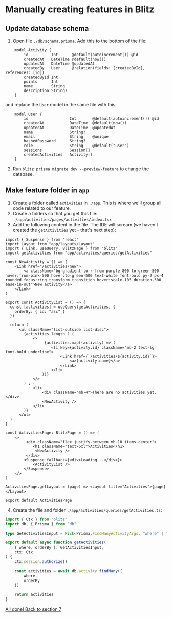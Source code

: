 # Manually creating features in Blitz
## Update database schema
1) Open file `./db/schema.prisma`. Add this to the bottom of the file: 
```prisma
	model Activity {
		id          Int      @default(autoincrement()) @id
		createdAt   DateTime @default(now())
		updatedAt   DateTime @updatedAt
		createdBy	User	 @relation(fields: [createdById], references: [id])
		createdById	Int
		points      Int
		name		String
		description	String?
	}
```
and replace the `User` model in the same file with this:
```prisma
	model User {
		id             		Int       @default(autoincrement()) @id
		createdAt      		DateTime  @default(now())
		updatedAt     		DateTime  @updatedAt
		name           		String?
		email          		String    @unique
		hashedPassword 		String?
		role           		String    @default("user")
		sessions        	Session[]
		createdActivities	Activity[]
	}
```
2) Run `blitz prisma migrate dev --preview-feature` to change the database.

## Make feature folder in `app`
1) Create a folder called `activities` in `./app`. This is where we'll group all code related to our feature.
2) Create a folders so that you get this file: `./app/activities/pages/activities/index.tsx`
3) Add the following content in the file. The IDE will scream (we haven't created the `getActivities` yet - that's next step):
```tsx
import { Suspense } from "react"
import Layout from "app/layouts/Layout"
import { Link, useQuery, BlitzPage } from "blitz"
import getActivities from "app/activities/queries/getActivities"

const NewActivity = () => (
	<Link href="/activities/new">
		<a className="bg-gradient-to-r from-purple-800 to-green-500 hover:from-pink-500 hover:to-green-500 text-white font-bold py-2 px-4 rounded focus:ring transform transition hover:scale-105 duration-300 ease-in-out">New activity</a>
	</Link>
)

export const ActivityList = () => {  
  const [activities] = useQuery(getActivities, {
    orderBy: { id: "asc" }
  })

  return (
      <ul className="list-outside list-disc">
		{activities.length ? (
			<>
				 {activities.map((activity) => (
					<li key={activity.id} className="mb-2 text-lg font-bold underline">
						<Link href={`/activities/${activity.id}`}>
							<a>{activity.name}</a>
						</Link>
					</li>
				))}
			</>
		) : (
			<li>
				<div className="mb-4">There are no activities yet.</div>
				<NewActivity />
			</li>
		)}
      </ul>
  )
}

const ActivitiesPage: BlitzPage = () => (
	<>
		 <div className="flex justify-between mb-10 items-center">
		 	<h1 className="text-6xl">Activities</h1>
			 <NewActivity />
		 </div>
		<Suspense fallback={<div>Loading...</div>}>
			<ActivityList />
		</Suspense>
	</>
)

ActivitiesPage.getLayout = (page) => <Layout title="Activities">{page}</Layout>

export default ActivitiesPage
```
4) Create the file and folder `./app/activities/queries/getActivities.ts`:
```ts
import { Ctx } from "blitz"
import db, { Prisma } from "db"

type GetActivitiesInput = Pick<Prisma.FindManyActivityArgs, "where" | "orderBy" | "skip" | "take">

export default async function getActivities(
	{ where, orderBy }: GetActivitiesInput,
	ctx: Ctx
) {
	ctx.session.authorize()

	const activities = await db.activity.findMany({
		where,
		orderBy
	})

	return activities
}
```

[All done! Back to section 7](./README.md)
